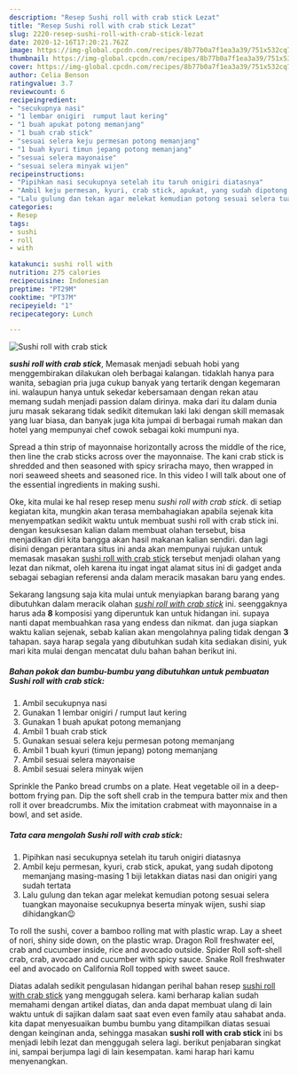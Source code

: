 ```yaml
---
description: "Resep Sushi roll with crab stick Lezat"
title: "Resep Sushi roll with crab stick Lezat"
slug: 2220-resep-sushi-roll-with-crab-stick-lezat
date: 2020-12-16T17:20:21.762Z
image: https://img-global.cpcdn.com/recipes/8b77b0a7f1ea3a39/751x532cq70/sushi-roll-with-crab-stick-foto-resep-utama.jpg
thumbnail: https://img-global.cpcdn.com/recipes/8b77b0a7f1ea3a39/751x532cq70/sushi-roll-with-crab-stick-foto-resep-utama.jpg
cover: https://img-global.cpcdn.com/recipes/8b77b0a7f1ea3a39/751x532cq70/sushi-roll-with-crab-stick-foto-resep-utama.jpg
author: Celia Benson
ratingvalue: 3.7
reviewcount: 6
recipeingredient:
- "secukupnya nasi"
- "1 lembar onigiri  rumput laut kering"
- "1 buah apukat potong memanjang"
- "1 buah crab stick"
- "sesuai selera keju permesan potong memanjang"
- "1 buah kyuri timun jepang potong memanjang"
- "sesuai selera mayonaise"
- "sesuai selera minyak wijen"
recipeinstructions:
- "Pipihkan nasi secukupnya setelah itu taruh onigiri diatasnya"
- "Ambil keju permesan, kyuri, crab stick, apukat, yang sudah dipotong memanjang masing-masing 1 biji letakkan diatas nasi dan onigiri yang sudah tertata"
- "Lalu gulung dan tekan agar melekat kemudian potong sesuai selera tuangkan mayonaise secukupnya beserta minyak wijen, sushi siap dihidangkan😉"
categories:
- Resep
tags:
- sushi
- roll
- with

katakunci: sushi roll with 
nutrition: 275 calories
recipecuisine: Indonesian
preptime: "PT29M"
cooktime: "PT37M"
recipeyield: "1"
recipecategory: Lunch

---
```



![Sushi roll with crab stick](https://img-global.cpcdn.com/recipes/8b77b0a7f1ea3a39/751x532cq70/sushi-roll-with-crab-stick-foto-resep-utama.jpg)

<b><i>sushi roll with crab stick</i></b>, Memasak menjadi sebuah hobi yang menggembirakan dilakukan oleh berbagai kalangan. tidaklah hanya para wanita, sebagian pria juga cukup banyak yang tertarik dengan kegemaran ini. walaupun hanya untuk sekedar kebersamaan dengan rekan atau memang sudah menjadi passion dalam dirinya. maka dari itu dalam dunia juru masak sekarang tidak sedikit ditemukan laki laki dengan skill memasak yang luar biasa, dan banyak juga kita jumpai di berbagai rumah makan dan hotel yang mempunyai chef cowok sebagai koki mumpuni nya.

Spread a thin strip of mayonnaise horizontally across the middle of the rice, then line the crab sticks across over the mayonnaise. The kani crab stick is shredded and then seasoned with spicy sriracha mayo, then wrapped in nori seaweed sheets and seasoned rice. In this video I will talk about one of the essential ingredients in making sushi.

Oke, kita mulai ke hal resep resep menu <i>sushi roll with crab stick</i>. di setiap kegiatan kita, mungkin akan terasa membahagiakan apabila sejenak kita menyempatkan sedikit waktu untuk membuat sushi roll with crab stick ini. dengan kesuksesan kalian dalam membuat olahan tersebut, bisa menjadikan diri kita bangga akan hasil makanan kalian sendiri. dan lagi disini dengan perantara situs ini anda akan mempunyai rujukan untuk memasak masakan <u>sushi roll with crab stick</u> tersebut menjadi olahan yang lezat dan nikmat, oleh karena itu ingat ingat alamat situs ini di gadget anda sebagai sebagian referensi anda dalam meracik masakan baru yang endes.


Sekarang langsung saja kita mulai untuk menyiapkan barang barang yang dibutuhkan dalam meracik olahan <u><i>sushi roll with crab stick</i></u> ini. seenggaknya harus ada <b>8</b> komposisi yang diperuntuk kan untuk hidangan ini. supaya nanti dapat membuahkan rasa yang endess dan nikmat. dan juga siapkan waktu kalian sejenak, sebab kalian akan mengolahnya paling tidak dengan <b>3</b> tahapan. saya harap segala yang dibutuhkan sudah kita sediakan disini, yuk mari kita mulai dengan mencatat dulu bahan bahan berikut ini.

<!--inarticleads1-->

##### Bahan pokok dan bumbu-bumbu yang dibutuhkan untuk pembuatan Sushi roll with crab stick:

1. Ambil secukupnya nasi
1. Gunakan 1 lembar onigiri / rumput laut kering
1. Gunakan 1 buah apukat potong memanjang
1. Ambil 1 buah crab stick
1. Gunakan sesuai selera keju permesan potong memanjang
1. Ambil 1 buah kyuri (timun jepang) potong memanjang
1. Ambil sesuai selera mayonaise
1. Ambil sesuai selera minyak wijen


Sprinkle the Panko bread crumbs on a plate. Heat vegetable oil in a deep-bottom frying pan. Dip the soft shell crab in the tempura batter mix and then roll it over breadcrumbs. Mix the imitation crabmeat with mayonnaise in a bowl, and set aside. 

<!--inarticleads2-->

##### Tata cara mengolah Sushi roll with crab stick:

1. Pipihkan nasi secukupnya setelah itu taruh onigiri diatasnya
1. Ambil keju permesan, kyuri, crab stick, apukat, yang sudah dipotong memanjang masing-masing 1 biji letakkan diatas nasi dan onigiri yang sudah tertata
1. Lalu gulung dan tekan agar melekat kemudian potong sesuai selera tuangkan mayonaise secukupnya beserta minyak wijen, sushi siap dihidangkan😉


To roll the sushi, cover a bamboo rolling mat with plastic wrap. Lay a sheet of nori, shiny side down, on the plastic wrap. Dragon Roll freshwater eel, crab and cucumber inside, rice and avocado outside. Spider Roll soft-shell crab, crab, avocado and cucumber with spicy sauce. Snake Roll freshwater eel and avocado on California Roll topped with sweet sauce. 

Diatas adalah sedikit pengulasan hidangan perihal bahan resep <u>sushi roll with crab stick</u> yang menggugah selera. kami berharap kalian sudah memahami dengan artikel diatas, dan anda dapat membuat ulang di lain waktu untuk di sajikan dalam saat saat even even family atau sahabat anda. kita dapat menyesuaikan bumbu bumbu yang ditampilkan diatas sesuai dengan keinginan anda, sehingga masakan <b>sushi roll with crab stick</b> ini bs menjadi lebih lezat dan menggugah selera lagi. berikut penjabaran singkat ini, sampai berjumpa lagi di lain kesempatan. kami harap hari kamu menyenangkan.
